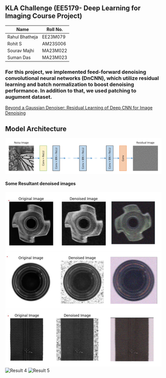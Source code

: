 ## KLA Challenge (EE5179- Deep Learning for Imaging Course Project)

| Name | Roll No. |
|----------|----------|
| Rahul Bhatheja   | EE23M079   |
| Rohit S   | AM23S006   |
| Sourav Majhi | MA23M022 |
| Suman Das | MA23M023 |

### For this project, we implemented feed-forward denoising convolutional neural networks (DnCNN), which utilize residual learning and batch normalization to boost denoising performance. In addition to that, we used patching to augument dataset.

<a href="https://arxiv.org/abs/1608.03981" target="_blank">Beyond a Gaussian Denoiser: Residual Learning of Deep CNN for Image Denoising</a>

## Model Architecture
![Architecture](https://github.com/bhatheja/DnCNN_Implementation/blob/main/images/Model_architecure.png)

#### Some Resultant denoised images 
![Result 1](https://github.com/bhatheja/DnCNN_Implementation/blob/main/images/Result_image1.png)
![Result 2](https://github.com/bhatheja/DnCNN_Implementation/blob/main/images/Result_image2.png)
![Result 3](https://github.com/bhatheja/DnCNN_Implementation/blob/main/images/Result_image_3.png)
![Result 4](https://github.com/bhatheja/DnCNN_Implementation/blob/main/images/Result_image4.png)
![Result 5](https://github.com/bhatheja/DnCNN_Implementation/blob/main/images/Result_image5.png)

